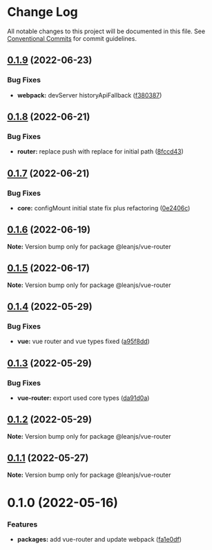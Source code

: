 # Change Log

All notable changes to this project will be documented in this file.
See [Conventional Commits](https://conventionalcommits.org) for commit guidelines.

## [0.1.9](https://github.com/leanjs/leanjs/compare/@leanjs/vue-router@0.1.8...@leanjs/vue-router@0.1.9) (2022-06-23)


### Bug Fixes

* **webpack:** devServer historyApiFallback ([f380387](https://github.com/leanjs/leanjs/commit/f3803871d48bf45e30ef597871a495cdf660478c))





## [0.1.8](https://github.com/leanjs/leanjs/compare/@leanjs/vue-router@0.1.7...@leanjs/vue-router@0.1.8) (2022-06-21)


### Bug Fixes

* **router:** replace push with replace for initial path ([8fccd43](https://github.com/leanjs/leanjs/commit/8fccd43e2fe813f57bf908aecf9261838c4ae7eb))





## [0.1.7](https://github.com/leanjs/leanjs/compare/@leanjs/vue-router@0.1.6...@leanjs/vue-router@0.1.7) (2022-06-21)


### Bug Fixes

* **core:** configMount initial state fix plus refactoring ([0e2406c](https://github.com/leanjs/leanjs/commit/0e2406cb0666320e675e8f1a2dbefe4b3089cf91))





## [0.1.6](https://github.com/leanjs/leanjs/compare/@leanjs/vue-router@0.1.5...@leanjs/vue-router@0.1.6) (2022-06-19)

**Note:** Version bump only for package @leanjs/vue-router





## [0.1.5](https://github.com/leanjs/leanjs/compare/@leanjs/vue-router@0.1.4...@leanjs/vue-router@0.1.5) (2022-06-17)

**Note:** Version bump only for package @leanjs/vue-router





## [0.1.4](https://github.com/leanjs/leanjs/compare/@leanjs/vue-router@0.1.3...@leanjs/vue-router@0.1.4) (2022-05-29)


### Bug Fixes

* **vue:** vue router and vue types fixed ([a95f8dd](https://github.com/leanjs/leanjs/commit/a95f8dd1dbb74c6aa45f3f50d6611513e1e700f2))





## [0.1.3](https://github.com/leanjs/leanjs/compare/@leanjs/vue-router@0.1.2...@leanjs/vue-router@0.1.3) (2022-05-29)


### Bug Fixes

* **vue-router:** export used core types ([da91d0a](https://github.com/leanjs/leanjs/commit/da91d0a6c7016516bf2c50442b1ca14a6f206bc5))





## [0.1.2](https://github.com/leanjs/leanjs/compare/@leanjs/vue-router@0.1.1...@leanjs/vue-router@0.1.2) (2022-05-29)

**Note:** Version bump only for package @leanjs/vue-router





## [0.1.1](https://github.com/leanjs/leanjs/compare/@leanjs/vue-router@0.1.0...@leanjs/vue-router@0.1.1) (2022-05-27)

**Note:** Version bump only for package @leanjs/vue-router





# 0.1.0 (2022-05-16)


### Features

* **packages:** add vue-router and update webpack ([fa1e0df](https://github.com/leanjs/leanjs/commit/fa1e0df3a28a7b015340b6ebf4f379c8912647e1))
